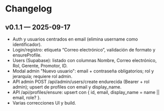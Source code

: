 # Changelog

## v0.1.1 — 2025-09-17

- Auth y usuarios centrados en email (elimina username como identificador).
- Login/registro: etiqueta “Correo electrónico”, validación de formato y ensureProfile.
- Users (Supabase): listado con columnas Nombre, Correo electrónico, Rol, Gerente, Promotor, ID.
- Modal admin "Nuevo usuario": email + contraseña obligatorios; rol y jerarquía; requiere rol admin.
- API admin POST /api/admin/users/create endurecida (Bearer + rol admin); upsert de profiles con email y display_name.
- API /api/profiles/ensure: upsert con { id, email, display_name = name || email, role? }.
- Varias correcciones UI y build.
